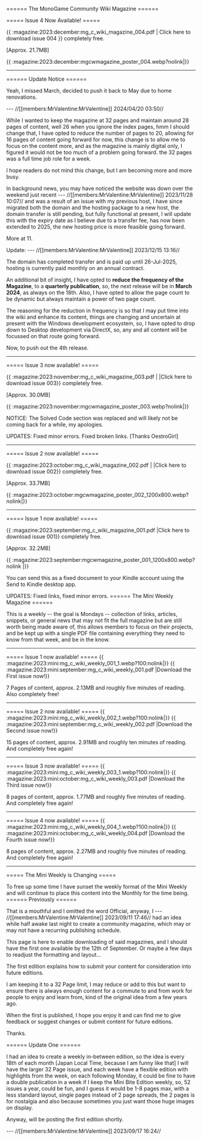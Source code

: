 ====== The MonoGame Community Wiki Magazine ======

===== Issue 4 Now Available! =====

{{ :magazine:2023:december:mg_c_wiki_magazine_004.pdf | Click here to download issue 004 }} completely free.

[Approx. 21.7MB]

{{ :magazine:2023:december:mgcwmagazine_poster_004.webp?nolink|}}


----
====== Update Notice ======

Yeah, I missed March, decided to push it back to May due to home renovations.

--- //[[members:MrValentine:MrValentine]] 2024/04/20 03:50//


While I wanted to keep the magazine at 32 pages and maintain around 28 pages of content, well 26 when you ignore the index pages, hmm I should change that, I have opted to reduce the number of pages to 20, allowing for 16 pages of content going forward for now, this change is to allow me to focus on the content more, and as the magazine is mainly digital only, I figured it would not be too much of a problem going forward. the 32 pages was a full time job role for a week.

I hope readers do not mind this change, but I am becoming more and more busy.

In background news, you may have noticed the website was down over the weekend just recent --- //[[members:MrValentine:MrValentine]] 2023/11/28 10:07// and was a result of an issue with my previous host, I have since migrated both the domain and the hosting package to a new host, the domain transfer is still pending, but fully functional at present, I will update this with the expiry date as I believe due to a transfer fee, has now been extended to 2025, the new hosting price is more feasible going forward.

More at 11.

Update: --- //[[members:MrValentine:MrValentine]] 2023/12/15 13:16//

The domain has completed transfer and is paid up until 26-Jul-2025, hosting is currently paid monthly on an annual contract.

An additional bit of insight, I have opted to **reduce the frequency of the Magazine**, to a **quarterly publication**, so, the next release will be in __**March 2024**__, as always on the 18th. Also, I have opted to allow the page count to be dynamic but always maintain a power of two page count.

The reasoning for the reduction in frequency is so that I may put time into the wiki and enhance its content, things are changing and uncertain at present with the Windows development ecosystem, so, I have opted to drop down to Desktop development via DirectX, so, any and all content will be focussed on that route going forward.

Now, to push out the 4th release.

----

===== Issue 3 now available! =====

{{ :magazine:2023:november:mg_c_wiki_magazine_003.pdf | |Click here to download issue 003}} completely free.

[Approx. 30.0MB]

{{ :magazine:2023:november:mgcwmagazine_poster_003.webp?nolink|}}

NOTICE: The Solved Code section was replaced and will likely not be coming back for a while, my apologies.

UPDATES: Fixed minor errors. Fixed broken links. [Thanks OestroGirl]

----
===== Issue 2 now available! =====

{{ :magazine:2023:october:mg_c_wiki_magazine_002.pdf | |Click here to download issue 002}} completely free.

[Approx. 33.7MB]

{{ :magazine:2023:october:mgcwmagazine_poster_002_1200x800.webp?nolink|}}


----

===== Issue 1 now available! =====

{{ :magazine:2023:september:mg_c_wiki_magazine_001.pdf |Click here to download issue 001}} completely free.

[Approx. 32.2MB]

{{ :magazine:2023:september:mgcwmagazine_poster_001_1200x800.webp?nolink |}}

You can send this as a fixed document to your Kindle account using the Send to Kindle desktop app.

UPDATES: Fixed links, fixed minor errors.
====== The Mini Weekly Magazine ======

This is a weekly -- the goal is Mondays -- collection of links, articles, snippets, or general news that may not fit the full magazine but are still worth being made aware of, this allows members to focus on their projects, and be kept up with a single PDF file containing everything they need to know from that week, and be in the know.

----

===== Issue 1 now available! =====
{{ :magazine:2023:mini:mg_c_wiki_weekly_001_1.webp?100:nolink|}}
{{ :magazine:2023:mini:september:mg_c_wiki_weekly_001.pdf |Download the First issue now!}}

7 Pages of content, approx. 2.13MB and roughly five minutes of reading. Also completely free!

----

===== Issue 2 now available! =====
{{ :magazine:2023:mini:mg_c_wiki_weekly_002_1.webp?100:nolink|}}
{{ :magazine:2023:mini:september:mg_c_wiki_weekly_002.pdf |Download the Second issue now!}}

15 pages of content, approx. 2.91MB and roughly ten minutes of reading. And completely free again!

----

===== Issue 3 now available! =====
{{ :magazine:2023:mini:mg_c_wiki_weekly_003_1.webp?100:nolink|}}
{{ :magazine:2023:mini:october:mg_c_wiki_weekly_003.pdf |Download the Third issue now!}}

8 pages of content, approx. 1.77MB and roughly five minutes of reading. And completely free again!

----

===== Issue 4 now available! =====
{{ :magazine:2023:mini:mg_c_wiki_weekly_004_1.webp?100:nolink|}}
{{ :magazine:2023:mini:october:mg_c_wiki_weekly_004.pdf |Download the Fourth issue now!}}

8 pages of content, approx. 2.27MB and roughly five minutes of reading. And completely free again!

----

===== The Mini Weekly is Changing =====

To free up some time I have sunset the weekly format of the Mini Weekly and will continue to place this content into the Monthly for the time being.
====== Previously ======

That is a mouthful and I omitted the word Official, anyway, I  --- //[[members:MrValentine:MrValentine]] 2023/09/11 17:46// had an idea while half awake last night to create a community magazine, which may or may not have a recurring publishing schedule.

This page is here to enable downloading of said magazines, and I should have the first one available by the 12th of September. Or maybe a few days to readjust the formatting and layout...

The first edition explains how to submit your content for consideration into future editions.

I am keeping it to a 32 Page limit, I may reduce or add to this but want to ensure there is always enough content for a commute to and from work for people to enjoy and learn from, kind of the original idea from a few years ago.

When the first is published, I hope you enjoy it and can find me to give feedback or suggest changes or submit content for future editions.

Thanks.

====== Update One ======

I had an idea to create a weekly in-between edition, so the idea is every 18th of each month [Japan Local Time, because I am funny like that] I will have the larger 32 Page issue, and each week have a flexible edition with highlights from the week, on each following Monday, it could be fine to have a double publication in a week if I keep the Mini Bite Edition weekly, so, 52 issues a year, could be fun, and I guess it would be 1-8 pages max, with a less standard layout, single pages instead of 2 page spreads, the 2 pages is for nostalgia and also because sometimes you just want those huge images on display.

Anyway, will be posting the first edition shortly.

 --- //[[members:MrValentine:MrValentine]] 2023/09/17 16:24//